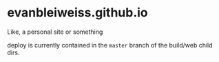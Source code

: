 evanbleiweiss.github.io
=======================

Like, a personal site or something


deploy is currently contained in the `master` branch of the build/web child dirs.
